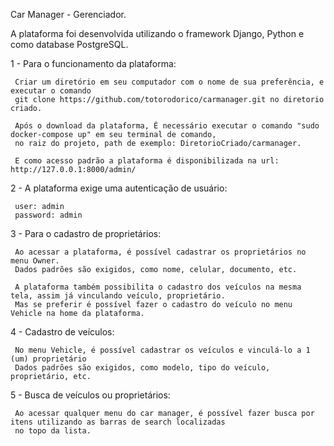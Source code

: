Car Manager - Gerenciador.

A plataforma foi desenvolvida utilizando o framework Django, Python e como database PostgreSQL.

1 - Para o funcionamento da plataforma:
 
     Criar um diretório em seu computador com o nome de sua preferência, e executar o comando
     git clone https://github.com/totorodorico/carmanager.git no diretorio criado.
     
     Após o download da plataforma, É necessário executar o comando "sudo docker-compose up" em seu terminal de comando,
     no raiz do projeto, path de exemplo: DiretorioCriado/carmanager.
     
     E como acesso padrão a plataforma é disponibilizada na url: http://127.0.0.1:8000/admin/

2 - A plataforma exige uma autenticação de usuário:

     user: admin
     password: admin

3 - Para o cadastro de proprietários:

     Ao acessar a plataforma, é possível cadastrar os proprietários no menu Owner.
     Dados padrões são exigidos, como nome, celular, documento, etc.
     
     A plataforma também possibilita o cadastro dos veículos na mesma tela, assim já vinculando veículo, proprietário.
     Mas se preferir é possível fazer o cadastro do veículo no menu Vehicle na home da plataforma.

4 - Cadastro de veículos:

     No menu Vehicle, é possível cadastrar os veículos e vinculá-lo a 1 (um) proprietário
     Dados padrões são exigidos, como modelo, tipo do veículo, proprietário, etc.
 

5 - Busca de veículos ou proprietários:

     Ao acessar qualquer menu do car manager, é possível fazer busca por itens utilizando as barras de search localizadas
     no topo da lista.